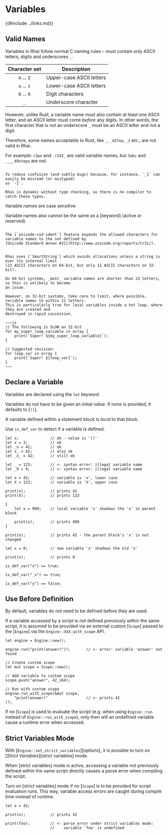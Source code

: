 Variables
=========

{{#include ../links.md}}


Valid Names
-----------

Variables in Rhai follow normal C naming rules &ndash; must contain only ASCII letters, digits and underscores `_`.

| Character set | Description              |
| :-----------: | ------------------------ |
|  `A` ... `Z`  | Upper-case ASCII letters |
|  `a` ... `z`  | Lower-case ASCII letters |
|  `0` ... `9`  | Digit characters         |
|      `_`      | Underscore character     |

However, unlike Rust, a variable name must also contain at least one ASCII letter, and an ASCII
letter must come _before_ any digits. In other words, the first character that is not an underscore `_`
must be an ASCII letter and not a digit.

Therefore, some names acceptable to Rust, like `_`, `_42foo`, `_1` etc., are not valid in Rhai.

For example: `c3po` and `_r2d2_` are valid variable names, but `3abc` and `____49steps` are not.

```admonish question "Why this restriction?"

To reduce confusion (and subtle bugs) because, for instance, `_1` can easily be misread (or mistyped)
as `-1`.

Rhai is dynamic without type checking, so there is no compiler to catch these typos.
```

Variable names are case _sensitive_.

Variable names also cannot be the same as a [keyword] (active or reserved).

```admonish tip "Tip: Unicode Standard Annex #31 identifiers"

The [`unicode-xid-ident`] feature expands the allowed characters for variable names to the set defined by
[Unicode Standard Annex #31](http://www.unicode.org/reports/tr31/).
```

```admonish warning "Avoid names longer than 11 letters on 32-Bit"

Rhai uses [`SmartString`] which avoids allocations unless a string is over its internal limit
(23 ASCII characters on 64-bit, but only 11 ASCII characters on 32-bit).

On 64-bit systems, _most_ variable names are shorter than 23 letters, so this is unlikely to become
an issue.

However, on 32-bit systems, take care to limit, where possible, variable names to within 11 letters.
This is particularly true for local variables inside a hot loop, where they are created and
destroyed in rapid succession.

~~~js
// The following is SLOW on 32-bit
for my_super_loop_variable in array {
    print(`Super! ${my_super_loop_variable}`);
}

// Suggested revision:
for loop_var in array {
    print(`Super! ${loop_var}`);
}
~~~
```


Declare a Variable
------------------

Variables are declared using the `let` keyword.

Variables do not have to be given an initial value.
If none is provided, it defaults to [`()`].

A variable defined within a statement block is _local_ to that block.

Use `is_def_var` to detect if a variable is defined.

```rust,no_run
let x;              // ok - value is '()'
let x = 3;          // ok
let _x = 42;        // ok
let x_ = 42;        // also ok
let _x_ = 42;       // still ok

let _ = 123;        // <- syntax error: illegal variable name
let _9 = 9;         // <- syntax error: illegal variable name

let x = 42;         // variable is 'x', lower case
let X = 123;        // variable is 'X', upper case

print(x);           // prints 42
print(X);           // prints 123

{
    let x = 999;    // local variable 'x' shadows the 'x' in parent block

    print(x);       // prints 999
}

print(x);           // prints 42 - the parent block's 'x' is not changed

let x = 0;          // new variable 'x' shadows the old 'x'

print(x);           // prints 0

is_def_var("x") == true;

is_def_var("_x") == true;

is_def_var("y") == false;
```


Use Before Definition
---------------------

By default, variables do not need to be defined before they are used.

If a variable accessed by a script is not defined previously within the same script, it is assumed
to be provided via an external custom [`Scope`] passed to the [`Engine`] via the
`Engine::XXX_with_scope` API.

```rust,no_run
let engine = Engine::new();

engine.run("print(answer)")?;       // <- error: variable 'answer' not found

// Create custom scope
let mut scope = Scope::new();

// Add variable to custom scope
scope.push("answer", 42_i64);

// Run with custom scope
engine.run_with_scope(&mut scope,
    "print(answer)"                 // <- prints 42
)?;
```

If no [`Scope`] is used to evaluate the script (e.g. when using `Engine::run` instead of
`Engine::run_with_scope`), only then will an undefined variable cause a runtime error when accessed.


Strict Variables Mode
---------------------

With [`Engine::set_strict_variables`][options], it is possible to turn on
[_Strict Variables_][strict variables] mode.

When [strict variables] mode is active, accessing a variable not previously defined within
the same script directly causes a parse error when compiling the script.

Turn on [strict variables] mode if no [`Scope`] is to be provided for script evaluation runs.
This way, variable access errors are caught during compile time instead of runtime.

```rust,no_run
let x = 42;

print(x);           // prints 42

print(foo);         // <- parse error under strict variables mode:
                    //    variable 'foo' is undefined
```
